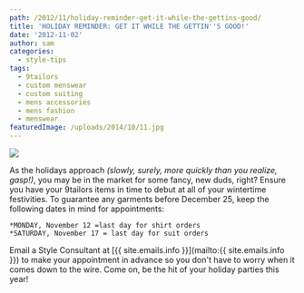 ```yaml
---
path: /2012/11/holiday-reminder-get-it-while-the-gettins-good/
title: 'HOLIDAY REMINDER: GET IT WHILE THE GETTIN''S GOOD!'
date: '2012-11-02'
author: sam
categories:
  - style-tips
tags:
  - 9tailors
  - custom menswear
  - custom suiting
  - mens accessories
  - mens fashion
  - menswear
featuredImage: /uploads/2014/10/11.jpg
---
```

[![](http://3.bp.blogspot.com/-fhCv9V_v9Sg/UJK6fixBSxI/AAAAAAAABTM/iP_rNdq3mi8/s640/HOLIDAY_REMINDER.jpg)](http://3.bp.blogspot.com/-fhCv9V_v9Sg/UJK6fixBSxI/AAAAAAAABTM/iP_rNdq3mi8/s1600/HOLIDAY_REMINDER.jpg)

As the holidays approach _(slowly, surely, more quickly than you realize, gasp!)_, you may be in the market for some fancy, new duds, right? Ensure you have your 9tailors items in time to debut at all of your wintertime festivities. To guarantee any garments before December 25, keep the following dates in mind for appointments:

	*MONDAY, November 12 =last day for shirt orders
	*SATURDAY, November 17 = last day for suit orders

Email a Style Consultant at [{{ site.emails.info }}](mailto:{{ site.emails.info }}) to make your appointment in advance so you don't have to worry when it comes down to the wire. Come on, be the hit of your holiday parties this year!